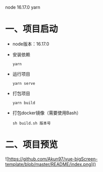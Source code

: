 node 16.17.0
yarn

# 一、项目启动

- node版本：16.17.0

- 安装依赖

  ```
  yarn
  ```

  

- 运行项目

  ```
  yarn serve
  ```

  

- 打包项目

  ```
  yarn build
  ```

  

- 打包docker镜像（需要使用Bash）

  ```
  sh build.sh 版本号
  ```

# 二、项目预览

![https://github.com/Akun97/vue-bigScreen-template/blob/master/README/index.png]()